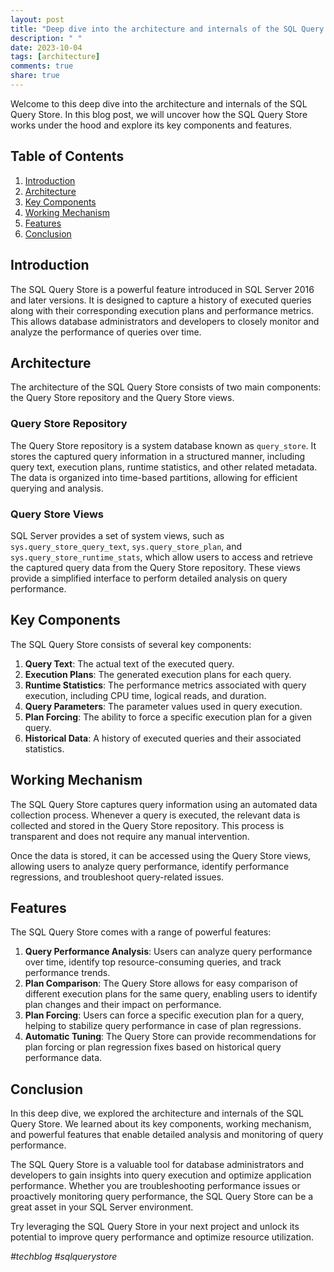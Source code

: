 ```yaml
---
layout: post
title: "Deep dive into the architecture and internals of the SQL Query Store"
description: " "
date: 2023-10-04
tags: [architecture]
comments: true
share: true
---
```


Welcome to this deep dive into the architecture and internals of the SQL Query Store. In this blog post, we will uncover how the SQL Query Store works under the hood and explore its key components and features.

## Table of Contents
1. [Introduction](#introduction)
2. [Architecture](#architecture)
3. [Key Components](#key-components)
4. [Working Mechanism](#working-mechanism)
5. [Features](#features)
6. [Conclusion](#conclusion)

## <a name="introduction"></a>Introduction

The SQL Query Store is a powerful feature introduced in SQL Server 2016 and later versions. It is designed to capture a history of executed queries along with their corresponding execution plans and performance metrics. This allows database administrators and developers to closely monitor and analyze the performance of queries over time.

## <a name="architecture"></a>Architecture

The architecture of the SQL Query Store consists of two main components: the Query Store repository and the Query Store views.

### Query Store Repository

The Query Store repository is a system database known as `query_store`. It stores the captured query information in a structured manner, including query text, execution plans, runtime statistics, and other related metadata. The data is organized into time-based partitions, allowing for efficient querying and analysis.

### Query Store Views

SQL Server provides a set of system views, such as `sys.query_store_query_text`, `sys.query_store_plan`, and `sys.query_store_runtime_stats`, which allow users to access and retrieve the captured query data from the Query Store repository. These views provide a simplified interface to perform detailed analysis on query performance.

## <a name="key-components"></a>Key Components

The SQL Query Store consists of several key components:

1. **Query Text**: The actual text of the executed query.
2. **Execution Plans**: The generated execution plans for each query.
3. **Runtime Statistics**: The performance metrics associated with query execution, including CPU time, logical reads, and duration.
4. **Query Parameters**: The parameter values used in query execution.
5. **Plan Forcing**: The ability to force a specific execution plan for a given query.
6. **Historical Data**: A history of executed queries and their associated statistics.

## <a name="working-mechanism"></a>Working Mechanism

The SQL Query Store captures query information using an automated data collection process. Whenever a query is executed, the relevant data is collected and stored in the Query Store repository. This process is transparent and does not require any manual intervention.

Once the data is stored, it can be accessed using the Query Store views, allowing users to analyze query performance, identify performance regressions, and troubleshoot query-related issues.

## <a name="features"></a>Features

The SQL Query Store comes with a range of powerful features:

1. **Query Performance Analysis**: Users can analyze query performance over time, identify top resource-consuming queries, and track performance trends.
2. **Plan Comparison**: The Query Store allows for easy comparison of different execution plans for the same query, enabling users to identify plan changes and their impact on performance.
3. **Plan Forcing**: Users can force a specific execution plan for a query, helping to stabilize query performance in case of plan regressions.
4. **Automatic Tuning**: The Query Store can provide recommendations for plan forcing or plan regression fixes based on historical query performance data.

## <a name="conclusion"></a>Conclusion

In this deep dive, we explored the architecture and internals of the SQL Query Store. We learned about its key components, working mechanism, and powerful features that enable detailed analysis and monitoring of query performance.

The SQL Query Store is a valuable tool for database administrators and developers to gain insights into query execution and optimize application performance. Whether you are troubleshooting performance issues or proactively monitoring query performance, the SQL Query Store can be a great asset in your SQL Server environment.

Try leveraging the SQL Query Store in your next project and unlock its potential to improve query performance and optimize resource utilization.

_#techblog #sqlquerystore_